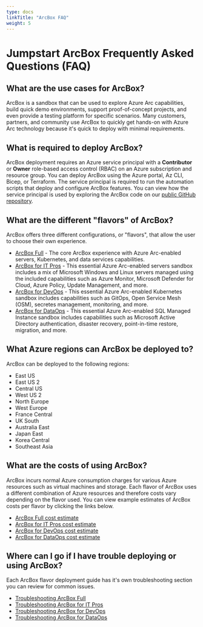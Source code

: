 ```yaml
---
type: docs
linkTitle: "ArcBox FAQ"
weight: 5
---
```


# Jumpstart ArcBox Frequently Asked Questions (FAQ)

## What are the use cases for ArcBox?

ArcBox is a sandbox that can be used to explore Azure Arc capabilities, build quick demo environments, support proof-of-concept projects, and even provide a testing platform for specific scenarios. Many customers, partners, and community use ArcBox to quickly get hands-on with Azure Arc technology because it's quick to deploy with minimal requirements.

## What is required to deploy ArcBox?

ArcBox deployment requires an Azure service principal with a **Contributor** or **Owner** role-based access control (RBAC) on an Azure subscription and resource group. You can deploy ArcBox using the Azure portal, Az CLI, Bicep, or Terraform. The service principal is required to run the automation scripts that deploy and configure ArcBox features. You can view how the service principal is used by exploring the ArcBox code on our [public GitHub repository](https://aka.ms/JumpstartGitHubCode).

## What are the different "flavors" of ArcBox?

ArcBox offers three different configurations, or "flavors", that allow the user to choose their own experience.

- [ArcBox Full](../Full/) - The core ArcBox experience with Azure Arc-enabled servers, Kubernetes, and data services capabilities.
- [ArcBox for IT Pros](../ITPro/) - This essential Azure Arc-enabled servers sandbox includes a mix of Microsoft Windows and Linux servers managed using the included capabilities such as Azure Monitor, Microsoft Defender for Cloud, Azure Policy, Update Management, and more.
- [ArcBox for DevOps](../DevOps/) - This essential Azure Arc-enabled Kubernetes sandbox includes capabilities such as GitOps, Open Service Mesh (OSM), secretes management, monitoring, and more.
- [ArcBox for DataOps](../DataOps) - This essential Azure Arc-enabled SQL Managed Instance sandbox includes capabilities such as Microsoft Active Directory authentication, disaster recovery, point-in-time restore, migration, and more.

## What Azure regions can ArcBox be deployed to?

ArcBox can be deployed to the following regions:

- East US
- East US 2
- Central US
- West US 2
- North Europe
- West Europe
- France Central
- UK South
- Australia East
- Japan East
- Korea Central
- Southeast Asia

## What are the costs of using ArcBox?

ArcBox incurs normal Azure consumption charges for various Azure resources such as virtual machines and storage. Each flavor of ArcBox uses a different combination of Azure resources and therefore costs vary depending on the flavor used. You can view example estimates of ArcBox costs per flavor by clicking the links below.

- [ArcBox Full cost estimate](https://aka.ms/ArcBoxFullCost)
- [ArcBox for IT Pros cost estimate](https://aka.ms/ArcBoxITProCost)
- [ArcBox for DevOps cost estimate](https://aka.ms/ArcBoxDevOpsCost)
- [ArcBox for DataOps cost estimate](https://aka.ms/ArcBoxDataOpsCost)

## Where can I go if I have trouble deploying or using ArcBox?

Each ArcBox flavor deployment guide has it's own troubleshooting section you can review for common issues.

- [Troubleshooting ArcBox Full](../Full/#basic-troubleshooting)
- [Troubleshooting ArcBox for IT Pros](../ITPro/#basic-troubleshooting)
- [Troubleshooting ArcBox for DevOps](../DevOps/#basic-troubleshooting)
- [Troubleshooting ArcBox for DataOps](../DataOps/#basic-troubleshooting)
